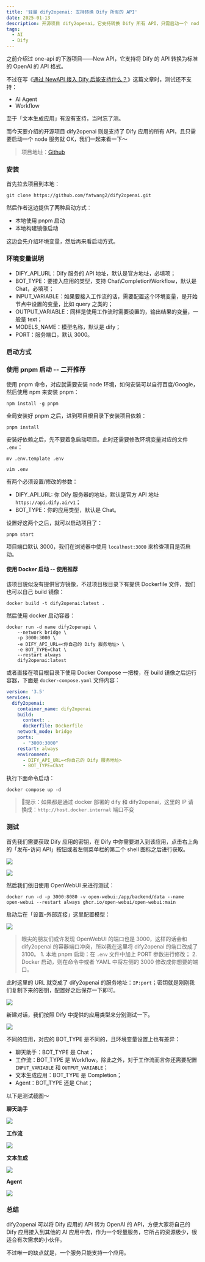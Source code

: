 ```yaml
---
title: '轻量 dify2openai: 支持转换 Dify 所有的 API'
date: 2025-01-13
description: 开源项目 dify2openai，它支持转换 Dify 所有 API，只需启动一个 node 服务。包括安装方式（pnpm 启动和 Docker 启动）、环境变量说明、测试方法（获取 Dify 密钥，用 OpenWebUI 测试，不同应用有不同设置），其优点是轻量便捷，缺点是一个服务只支持一个应用。
tags:
  - AI
  - Dify
---
```

之前介绍过 one-api 的下游项目——New API，它支持将 Dify 的 API 转换为标准的 OpenAI 的 API 格式。

不过在写《[通过 NewAPI 接入 Dify 后能支持什么？](https://mp.weixin.qq.com/s/Q9dVgGE5PzyXc82DiOkNGQ?token=625489712)》这篇文章时，测试还不支持：

* AI Agent
* Workflow

至于「文本生成应用」有没有支持，当时忘了测。

而今天要介绍的开源项目 dify2openai 则是支持了 Dify 应用的所有 API，且只需要启动一个 node 服务就 OK，我们一起来看一下～

> 项目地址：[Github](https://github.com/fatwang2/dify2openai)

### 安装

首先拉去项目到本地：

```shell
git clone https://github.com/fatwang2/dify2openai.git
```

然后作者这边提供了两种启动方式：

* 本地使用 pnpm 启动
* 本地构建镜像启动

这边会先介绍环境变量，然后再来看启动方式。

### 环境变量说明

* DIFY\_API\_URL：Dify 服务的 API 地址，默认是官方地址，必填项；
* BOT\_TYPE：要接入应用的类型，支持 Chat\Completion\Workflow，默认是 Chat，必填项；
* INPUT\_VARIABLE：如果要接入工作流的话，需要配置这个环境变量，是开始节点中设置的变量，比如 query 之类的；
* OUTPUT\_VARIABLE：同样是使用工作流时需要设置的，输出结果的变量，一般是 text；
* MODELS\_NAME：模型名称，默认是 dify；
* PORT：服务端口，默认 3000。

### 启动方式

### 使用 pnpm 启动 -- 二开推荐

使用 pnpm 命令，对应就需要安装 node 环境，如何安装可以自行百度/Google，然后使用 npm 来安装 pnpm：

```shell
npm install -g pnpm
```

&#x20;全局安装好 pnpm 之后，进到项目根目录下安装项目依赖：

```shell
pnpm install
```

安装好依赖之后，先不要着急启动项目。此时还需要修改环境变量对应的文件 `.env`：

```shell
mv .env.template .env

vim .env
```

有两个必须设置/修改的参数：

* DIFY\_API\_URL: 你 Dify 服务器的地址，默认是官方 API 地址 `https://api.dify.ai/v1`；
* BOT\_TYPE：你的应用类型，默认是 Chat。

设置好这两个之后，就可以启动项目了：

```shell
pnpm start
```

项目端口默认 3000，我们在浏览器中使用 `localhost:3000` 来检查项目是否启动。

#### 使用 Docker 启动 -- 使用推荐

该项目貌似没有提供官方镜像，不过项目根目录下有提供 Dockerfile 文件，我们也可以自己 build 镜像：

```shell
docker build -t dify2openai:latest .
```

然后使用 docker 启动容器：

```shell
docker run -d name dify2openapi \
    --network bridge \
    -p 3000:3000 \
    -e DIFY_API_URL=<你自己的 Dify 服务地址> \
    -e BOT_TYPE=Chat \
    --restart always
    dify2openai:latest
```

或者直接在项目根目录下使用 Docker Compose 一把梭，在 build 镜像之后运行容器，下面是 `docker-compose.yaml` 文件内容：

```yaml
version: '3.5'
services:
  dify2openai:
    container_name: dify2openai
    build:
      context: .
      dockerfile: Dockerfile
    network_mode: bridge
    ports:
      - "3000:3000"
    restart: always
    environment:
      - DIFY_API_URL=<你自己的 Dify 服务地址>
      - BOT_TYPE=Chat
```

执行下面命令启动：

```shell
docker compose up -d
```

> 🔔提示：如果都是通过 docker 部署的 dify 和 dify2openai，这里的 IP 请换成：`http://host.docker.internal` 端口不变

### 测试

首先我们需要获取 Dify 应用的密钥，在 Dify 中你需要进入到该应用，点击右上角的「发布-访问 API」按钮或者左侧菜单栏的第二个 shell 图标之后进行获取。

![](assets/pwOGjZyOVvm96jlh0mJxWSf0tAnYuMbtSiVDO-TpA5s=.png)

![](assets/TOo2NMnMimQmakhnnsunAR7-EYQbyjZHDhRoGyIvCLU=.png)

然后我们依旧使用 OpenWebUI 来进行测试：

```shell
docker run -d -p 3000:8080 -v open-webui:/app/backend/data --name open-webui --restart always ghcr.io/open-webui/open-webui:main
```

启动后在「设置-外部连接」这里配置模型：

![](assets/TNMrfy7YlP0Hi-nQ8uJv7KGR0w6MO0euYR779gCjP4w=.png)

> 眼尖的朋友们或许发现 OpenWebUI 的端口也是 3000，这样的话会和 dify2openai 的容器端口冲突，所以我在这里将 dify2openai 的端口改成了 3100。
> 1\. 本地 pnpm 启动：在 `.env` 文件中加上 PORT 参数进行修改；
> 2\. Docker 启动，则在命令中或者 YAML 中将左侧的 3000 修改成你想要的端口。

此时这里的 URL 就变成了 dify2openai 的服务地址：`IP:port`；密钥就是刚刚我们复制下来的密钥，配置好之后保存一下即可。

![](assets/FlqmH5pInZj9kpqWukAbPr3HBmVQ6QjGWw44bz5p7rk=.png)

新建对话，我们按照 Dify 中提供的应用类型来分别测试一下。

![](assets/dk6gBRPC5SyPP5ragUF7gtjgWzFNEswoduGbysP-TKQ=.png)

不同的应用，对应的 BOT\_TYPE 是不同的，且环境变量设置上也有差异：

* 聊天助手：BOT\_TYPE 是 Chat；
* 工作流：BOT\_TYPE 是 Workflow。除此之外，对于工作流而言你还需要配置 `INPUT_VARIABLE` 和 `OUTPUT_VARIABLE`；
* 文本生成应用：BOT\_TYPE 是 Completion；
* Agent：BOT\_TYPE 还是 Chat；

以下是测试截图～

**聊天助手**

![](assets/HcHPgujvh1i2Nc7jTIEwg1DqvuJ2kpWcNNjWvXV8O1U=.png)

**工作流**

![](assets/XyfadAAsUdo785vi7nK8s0nZETM2EnaQrnIR66hTopU=.png)

**文本生成**

![](assets/WTkUCtL321S63yHsNnZwoDRsGGti4u0IH78TP6jQ4qk=.png)

**Agent**

![](assets/aonaeCEWalWNv0yfc20H0FqoVRq-sGcYMsDwx0xMzhk=.png)

### 总结

dify2openai 可以将 Dify 应用的 API 转为 OpenAI 的 API，方便大家将自己的 Dify 应用接入到其他的 AI 应用中去，作为一个轻量服务，它所占的资源极少，很适合有次需求的小伙伴。

不过唯一的缺点就是，一个服务只能支持一个应用。
